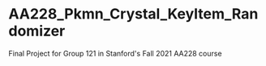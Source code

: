 # AA228_Pkmn_Crystal_KeyItem_Randomizer
Final Project for Group 121 in Stanford's Fall 2021 AA228 course
